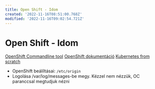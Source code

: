 ```yaml
---
title: Open Shift - Idom
created: '2022-11-16T08:51:00.768Z'
modified: '2022-11-16T09:02:54.721Z'
---
```


# Open Shift - Idom

[OpenShift Commandline tool](https://github.com/openshift/origin/releases/tag/v3.11.0)
[OpenShift dokumentáció](https://docs.openshift.com/container-platform/3.11/welcome/index.html)
[Kubernetes from scratch](https://github.com/kelseyhightower/kubernetes-the-hard-way)

- OpenShift beálíltásai: `/etc/origin` 
- Logolása /var/log/messages-be megy. Kézzel nem nézzük, OC paranccsal megtudjuk nézni


